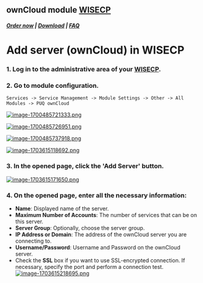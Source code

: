 ## ownCloud module **[WISECP](https://puqcloud.com/link.php?id=78)** 

##### [Order now](https://puqcloud.com/index.php?rp=/store/wisecp-module-owncloud) | [Download](https://download.puqcloud.com/WISECP/Product/PUQ_WISECP-ownCloud/) | [FAQ](https://faq.puqcloud.com/)

# Add server (ownCloud) in WISECP

### 1. Log in to the administrative area of your **[WISECP](https://puqcloud.com/link.php?id=78)**.

   
### 2. Go to module configuration.

```
Services -> Service Management -> Module Settings -> Other -> All Modules -> PUQ ownCloud
```

[![image-1700485721333.png](https://doc.puq.info/uploads/images/gallery/2023-11/scaled-1680-/image-1700485721333.png)](https://doc.puq.info/uploads/images/gallery/2023-11/image-1700485721333.png)

[![image-1700485726951.png](https://doc.puq.info/uploads/images/gallery/2023-11/scaled-1680-/image-1700485726951.png)](https://doc.puq.info/uploads/images/gallery/2023-11/image-1700485726951.png)

[![image-1700485737918.png](https://doc.puq.info/uploads/images/gallery/2023-11/scaled-1680-/image-1700485737918.png)](https://doc.puq.info/uploads/images/gallery/2023-11/image-1700485737918.png)

[![image-1703615118692.png](https://doc.puq.info/uploads/images/gallery/2023-12/scaled-1680-/image-1703615118692.png)](https://doc.puq.info/uploads/images/gallery/2023-12/image-1703615118692.png)

### 3. In the opened page, click the '**Add Server**' button.

[![image-1703615171650.png](https://doc.puq.info/uploads/images/gallery/2023-12/scaled-1680-/image-1703615171650.png)](https://doc.puq.info/uploads/images/gallery/2023-12/image-1703615171650.png)

  

### 4. On the opened page, enter all the necessary information:

- **Name**: Displayed name of the server.
- **Maximum Number of Accounts**: The number of services that can be on this server.
- **Server Group**: Optionally, choose the server group.
- **IP Address or Domain**: The address of the ownCloud server you are connecting to.
- **Username/Password**: Username and Password on the ownCloud server.
- Check the **SSL** box if you want to use SSL-encrypted connection. If necessary, specify the port and perform a connection test.  
    [![image-1703615218695.png](https://doc.puq.info/uploads/images/gallery/2023-12/scaled-1680-/image-1703615218695.png)](https://doc.puq.info/uploads/images/gallery/2023-12/image-1703615218695.png)